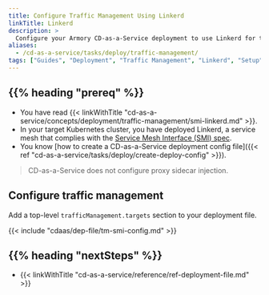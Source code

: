 ```yaml
---
title: Configure Traffic Management Using Linkerd
linkTitle: Linkerd
description: >
  Configure your Armory CD-as-a-Service deployment to use Linkerd for traffic management.
aliases:
  - /cd-as-a-service/tasks/deploy/traffic-management/
tags: ["Guides", "Deployment", "Traffic Management", "Linkerd", "Setup"]
---
```


## {{% heading "prereq" %}}

* You have read {{< linkWithTitle "cd-as-a-service/concepts/deployment/traffic-management/smi-linkerd.md" >}}.
* In your target Kubernetes cluster, you have deployed Linkerd, a service mesh that complies with the [Service Mesh Interface (SMI) spec](https://github.com/servicemeshinterface/smi-spec).
* You know [how to create a CD-as-a-Service deployment config file]({{< ref "cd-as-a-service/tasks/deploy/create-deploy-config" >}}).

>CD-as-a-Service does not configure proxy sidecar injection.

## Configure traffic management

Add a top-level `trafficManagement.targets` section to your deployment file.

{{< include "cdaas/dep-file/tm-smi-config.md" >}}

## {{% heading "nextSteps" %}}

* {{< linkWithTitle "cd-as-a-service/reference/ref-deployment-file.md" >}}
